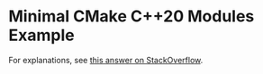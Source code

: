Minimal CMake C++20 Modules Example
===================================

For explanations, see [this answer on StackOverflow](https://stackoverflow.com/a/61244367/577603).

